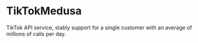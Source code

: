# TikTokMedusa
TikTok API service, stably support for a single customer with an average of millions of calls per day.
